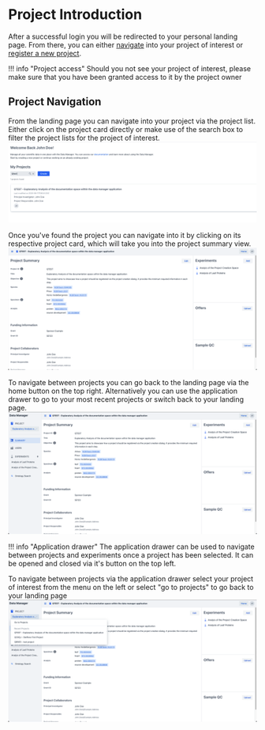 # Project Introduction

After a successful login you will be redirected to your personal landing page.
From there, you can either [navigate](#project-navigation) into your project of interest
or [register a new project](project_registration.md).

!!! info "Project access"
    Should you not see your project of interest, 
    please make sure that you have been granted access to it by the project owner

## Project Navigation

From the landing page you can navigate into your project via the project list.
Either click on the project card directly or make use of the search box
to filter the project lists for the project of interest.
![project_navigation_search](images/project_search.png)

Once you've found the project you can navigate into it
by clicking on its respective project card, which will take you into the project summary view.
![project_summary](images/project_summary.png)

To navigate between projects you can go back to the landing page via the home button on the top right.
Alternatively you can use the application drawer to go to your most recent projects or switch back to your landing page.
![project_summary](images/project_summary_drawer.png)

!!! info "Application drawer"
    The application drawer can be used to navigate between projects and experiments once a project has been selected.
    It can be opened and closed via it's button on the top left.

To navigate between projects via the application drawer select your project of interest from the menu on the left 
or select "go to projects" to go back to your landing page
![project_summary](images/project_summary_drawer_opened.png)
